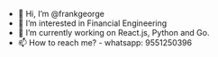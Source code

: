- 👋 Hi, I’m @frankgeorge
- 👀 I’m interested in Financial Engineering
- 🌱 I’m currently working on React.js, Python and Go. 
- 📫 How to reach me? - whatsapp: 9551250396

<!---
frankgeorge/frankgeorge is a ✨ special ✨ repository because its `README.md` (this file) appears on your GitHub profile.
You can click the Preview link to take a look at your changes.
--->
